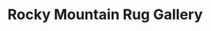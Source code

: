 ---
title: "Rocky Mountain Rug Gallery"
url: /bozeman/rocky-mountain-rug-gallery/
shop: Teppiche
---